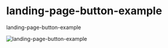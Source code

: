 # landing-page-button-example
landing-page-button-example

![landing-page-button-example](https://user-images.githubusercontent.com/65094512/188265480-22c7edfc-3963-4f0b-a10c-c4957014b3da.png)
